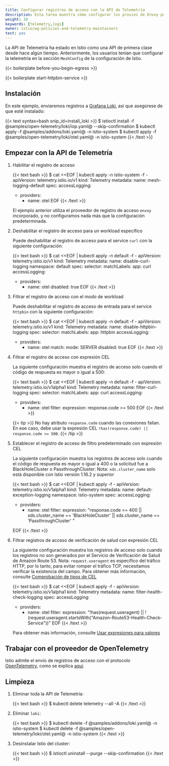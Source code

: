 ```yaml
---
title: Configurar registros de acceso con la API de Telemetría
description: Esta tarea muestra cómo configurar los proxies de Envoy para enviar registros de acceso con la API de Telemetría.
weight: 10
keywords: [telemetry,logs]
owner: istio/wg-policies-and-telemetry-maintainers
test: yes
---
```


La API de Telemetría ha estado en Istio como una API de primera clase desde hace algún tiempo.
Anteriormente, los usuarios tenían que configurar la telemetría en la sección `MeshConfig` de la configuración de Istio.

{{< boilerplate before-you-begin-egress >}}

{{< boilerplate start-httpbin-service >}}

## Instalación

En este ejemplo, enviaremos registros a [Grafana Loki](https://grafana.com/oss/loki/), así que asegúrese de que esté instalado:

{{< text syntax=bash snip_id=install_loki >}}
$ istioctl install -f @samples/open-telemetry/loki/iop.yaml@ --skip-confirmation
$ kubectl apply -f @samples/addons/loki.yaml@ -n istio-system
$ kubectl apply -f @samples/open-telemetry/loki/otel.yaml@ -n istio-system
{{< /text >}}

## Empezar con la API de Telemetría

1. Habilitar el registro de acceso

    {{< text bash >}}
    $ cat <<EOF | kubectl apply -n istio-system -f -
    apiVersion: telemetry.istio.io/v1
    kind: Telemetry
    metadata:
      name: mesh-logging-default
    spec:
      accessLogging:
      - providers:
        - name: otel
    EOF
    {{< /text >}}

    El ejemplo anterior utiliza el proveedor de registro de acceso `envoy` incorporado, y no configuramos nada más que la configuración predeterminada.

1. Deshabilitar el registro de acceso para un workload específico

    Puede deshabilitar el registro de acceso para el service `curl` con la siguiente configuración:

    {{< text bash >}}
    $ cat <<EOF | kubectl apply -n default -f -
    apiVersion: telemetry.istio.io/v1
    kind: Telemetry
    metadata:
      name: disable-curl-logging
      namespace: default
    spec:
      selector:
        matchLabels:
          app: curl
      accessLogging:
      - providers:
        - name: otel
        disabled: true
    EOF
    {{< /text >}}

1. Filtrar el registro de acceso con el modo de workload

    Puede deshabilitar el registro de acceso de entrada para el service `httpbin` con la siguiente configuración:

    {{< text bash >}}
    $ cat <<EOF | kubectl apply -n default -f -
    apiVersion: telemetry.istio.io/v1
    kind: Telemetry
    metadata:
      name: disable-httpbin-logging
    spec:
      selector:
        matchLabels:
          app: httpbin
      accessLogging:
      - providers:
        - name: otel
        match:
          mode: SERVER
        disabled: true
    EOF
    {{< /text >}}

1. Filtrar el registro de acceso con expresión CEL

    La siguiente configuración muestra el registro de acceso solo cuando el código de respuesta es mayor o igual a 500:

    {{< text bash >}}
    $ cat <<EOF | kubectl apply -n default -f -
    apiVersion: telemetry.istio.io/v1alpha1
    kind: Telemetry
    metadata:
      name: filter-curl-logging
    spec:
      selector:
        matchLabels:
          app: curl
      accessLogging:
      - providers:
        - name: otel
        filter:
          expression: response.code >= 500
    EOF
    {{< /text >}}

    {{< tip >}}
    No hay atributo `response.code` cuando las conexiones fallan. En ese caso, debe usar la expresión CEL `!has(response.code) || response.code >= 500`.
    {{< /tip >}}

1. Establecer el registro de acceso de filtro predeterminado con expresión CEL

    La siguiente configuración muestra los registros de acceso solo cuando el código de respuesta es mayor o igual a 400 o la solicitud fue a BlackHoleCluster o PassthroughCluster:
    Nota: `xds.cluster_name` solo está disponible con Istio versión 1.16.2 y superior

    {{< text bash >}}
    $ cat <<EOF | kubectl apply -f -
    apiVersion: telemetry.istio.io/v1alpha1
    kind: Telemetry
    metadata:
      name: default-exception-logging
      namespace: istio-system
    spec:
      accessLogging:
      - providers:
        - name: otel
        filter:
          expression: "response.code >= 400 || xds.cluster_name == 'BlackHoleCluster' ||  xds.cluster_name == 'PassthroughCluster' "

    EOF
    {{< /text >}}

1. Filtrar registros de acceso de verificación de salud con expresión CEL

    La siguiente configuración muestra los registros de acceso solo cuando los registros no son generados por el Servicio de Verificación de Salud de Amazon Route 53.
    Nota: `request.useragent` es específico del tráfico HTTP, por lo tanto, para evitar romper el tráfico TCP, necesitamos verificar la existencia del campo.
    Para obtener más información, consulte [Comprobación de tipos de CEL](https://kubernetes.io/docs/reference/using-api/cel/#type-checking)

    {{< text bash >}}
    $ cat <<EOF | kubectl apply -f -
    apiVersion: telemetry.istio.io/v1alpha1
    kind: Telemetry
    metadata:
      name: filter-health-check-logging
    spec:
      accessLogging:
      - providers:
        - name: otel
        filter:
          expression: "!has(request.useragent) || !(request.useragent.startsWith("Amazon-Route53-Health-Check-Service"))"
    EOF
    {{< /text >}}

    Para obtener más información, consulte [Usar expresiones para valores](/es/docs/tasks/observability/metrics/customize-metrics/#use-expressions-for-values)

## Trabajar con el proveedor de OpenTelemetry

Istio admite el envío de registros de acceso con el protocolo [OpenTelemetry](https://opentelemetry.io/), como se explica [aquí](/es/docs/tasks/observability/logs/otel-provider).

## Limpieza

1.  Eliminar toda la API de Telemetría:

    {{< text bash >}}
    $ kubectl delete telemetry --all -A
    {{< /text >}}

1.  Eliminar `loki`:

    {{< text bash >}}
    $ kubectl delete -f @samples/addons/loki.yaml@ -n istio-system
    $ kubectl delete -f @samples/open-telemetry/loki/otel.yaml@ -n istio-system
    {{< /text >}}

1.  Desinstalar Istio del cluster:

    {{< text bash >}}
    $ istioctl uninstall --purge --skip-confirmation
    {{< /text >}}
